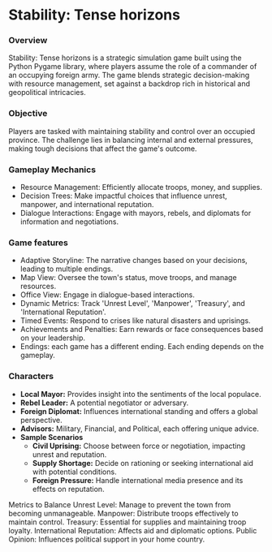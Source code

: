 <h1>Stability: Tense horizons</h1>
<h3>Overview</h3>
Stability: Tense horizons is a strategic simulation game built using the Python Pygame library, where players assume the role of a commander of an occupying foreign army. The game blends strategic decision-making with resource management, set against a backdrop rich in historical and geopolitical intricacies.

<h3>Objective</h3>
Players are tasked with maintaining stability and control over an occupied province. The challenge lies in balancing internal and external pressures, making tough decisions that affect the game's outcome.

<h3>Gameplay Mechanics</h3>
<ul>
  <ul></ul>
  <li>Resource Management: Efficiently allocate troops, money, and supplies.</li>
  <li>Decision Trees: Make impactful choices that influence unrest, manpower, and international reputation.</li>
  <li>Dialogue Interactions: Engage with mayors, rebels, and diplomats for information and negotiations.</li>
</ul>



<h3>Game features</h3>
<ul>
  <li>Adaptive Storyline: The narrative changes based on your decisions, leading to multiple endings.</li>
  <li>Map View: Oversee the town's status, move troops, and manage resources.</li>
  <li>Office View: Engage in dialogue-based interactions.</li>
  <li>Dynamic Metrics: Track 'Unrest Level', 'Manpower', 'Treasury', and 'International Reputation'.</li>
  <li>Timed Events: Respond to crises like natural disasters and uprisings.</li>
  <li>Achievements and Penalties: Earn rewards or face consequences based on your leadership.</li>
  <li>Endings: each game has a different ending. Each ending depends on the gameplay.</li>
</ul>


<h3>Characters</h3>
<ul>
  <li><strong>Local Mayor:</strong> Provides insight into the sentiments of the local populace.</li>
  <li><strong>Rebel Leader:</strong> A potential negotiator or adversary.</li>
  <li><strong>Foreign Diplomat:</strong> Influences international standing and offers a global perspective.</li>
  <li><strong>Advisors:</strong> Military, Financial, and Political, each offering unique advice.</li>
  <li><strong>Sample Scenarios</strong>
    <ul>
      <li><strong>Civil Uprising:</strong> Choose between force or negotiation, impacting unrest and reputation.</li>
      <li><strong>Supply Shortage:</strong> Decide on rationing or seeking international aid with potential conditions.</li>
      <li><strong>Foreign Pressure:</strong> Handle international media presence and its effects on reputation.</li>
    </ul>
  </li>
</ul>
Metrics to Balance
Unrest Level: Manage to prevent the town from becoming unmanageable.
Manpower: Distribute troops effectively to maintain control.
Treasury: Essential for supplies and maintaining troop loyalty.
International Reputation: Affects aid and diplomatic options.
Public Opinion: Influences political support in your home country.
